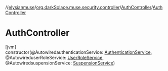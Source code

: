 //[elysianmuse](../../../index.md)/[org.darkSolace.muse.security.controller](../index.md)/[AuthController](index.md)/[AuthController](-auth-controller.md)

# AuthController

[jvm]\
constructor(@AutowiredauthenticationService: [AuthenticationService](../../org.darkSolace.muse.security.service/-authentication-service/index.md), @AutowireduserRoleService: [UserRoleService](../../org.darkSolace.muse.user.service/-user-role-service/index.md), @AutowiredsuspensionService: [SuspensionService](../../org.darkSolace.muse.user.service/-suspension-service/index.md))
